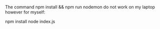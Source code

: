 The command npm install && npm run nodemon do not work on my laptop however for myself: 

npm install 
node index.js
